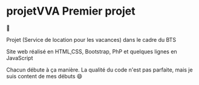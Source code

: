 # projetVVA Premier projet
:book:

Projet (Service de location pour les vacances) dans le cadre du BTS 

Site web réalisé en HTML,CSS, Bootstrap, PhP et quelques lignes en JavaScript

Chacun débute à ça manière. La qualité du code n'est pas parfaite, mais je suis content de mes débuts :smile:
